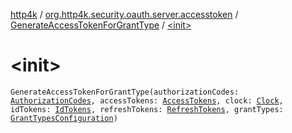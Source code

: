 [http4k](../../index.md) / [org.http4k.security.oauth.server.accesstoken](../index.md) / [GenerateAccessTokenForGrantType](index.md) / [&lt;init&gt;](./-init-.md)

# &lt;init&gt;

`GenerateAccessTokenForGrantType(authorizationCodes: `[`AuthorizationCodes`](../../org.http4k.security.oauth.server/-authorization-codes/index.md)`, accessTokens: `[`AccessTokens`](../../org.http4k.security.oauth.server/-access-tokens/index.md)`, clock: `[`Clock`](https://docs.oracle.com/javase/9/docs/api/java/time/Clock.html)`, idTokens: `[`IdTokens`](../../org.http4k.security.oauth.server/-id-tokens/index.md)`, refreshTokens: `[`RefreshTokens`](../../org.http4k.security.oauth.server.refreshtoken/-refresh-tokens/index.md)`, grantTypes: `[`GrantTypesConfiguration`](../-grant-types-configuration/index.md)`)`
